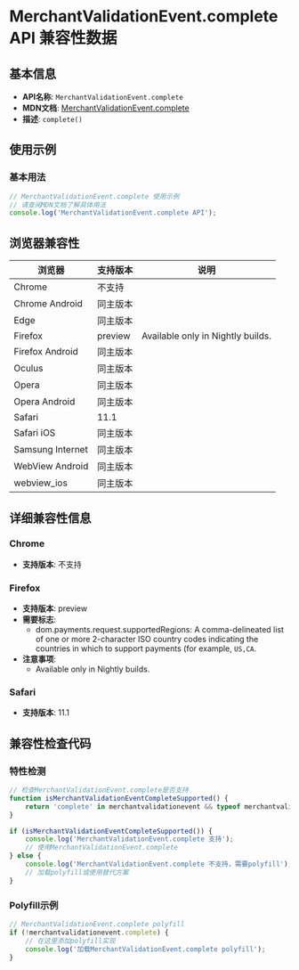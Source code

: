 # MerchantValidationEvent.complete API 兼容性数据

## 基本信息

- **API名称**: `MerchantValidationEvent.complete`
- **MDN文档**: [MerchantValidationEvent.complete](https://developer.mozilla.org/docs/Web/API/MerchantValidationEvent/complete)
- **描述**: `complete()`

## 使用示例

### 基本用法

```javascript
// MerchantValidationEvent.complete 使用示例
// 请查阅MDN文档了解具体用法
console.log('MerchantValidationEvent.complete API');
```

## 浏览器兼容性

| 浏览器 | 支持版本 | 说明 |
|--------|----------|------|
| Chrome | 不支持 |  |
| Chrome Android | 同主版本 |  |
| Edge | 同主版本 |  |
| Firefox | preview | Available only in Nightly builds. |
| Firefox Android | 同主版本 |  |
| Oculus | 同主版本 |  |
| Opera | 同主版本 |  |
| Opera Android | 同主版本 |  |
| Safari | 11.1 |  |
| Safari iOS | 同主版本 |  |
| Samsung Internet | 同主版本 |  |
| WebView Android | 同主版本 |  |
| webview_ios | 同主版本 |  |

## 详细兼容性信息

### Chrome

- **支持版本**: 不支持

### Firefox

- **支持版本**: preview
- **需要标志**: 
  - dom.payments.request.supportedRegions: A comma-delineated list of one or more 2-character ISO country codes indicating the countries in which to support payments (for example, <code>US,CA</code>.
- **注意事项**:
  - Available only in Nightly builds.

### Safari

- **支持版本**: 11.1

## 兼容性检查代码

### 特性检测

```javascript
// 检查MerchantValidationEvent.complete是否支持
function isMerchantValidationEventCompleteSupported() {
    return 'complete' in merchantvalidationevent && typeof merchantvalidationevent.complete === 'function';
}

if (isMerchantValidationEventCompleteSupported()) {
    console.log('MerchantValidationEvent.complete 支持');
    // 使用MerchantValidationEvent.complete
} else {
    console.log('MerchantValidationEvent.complete 不支持，需要polyfill');
    // 加载polyfill或使用替代方案
}
```

### Polyfill示例

```javascript
// MerchantValidationEvent.complete polyfill
if (!merchantvalidationevent.complete) {
    // 在这里添加polyfill实现
    console.log('加载MerchantValidationEvent.complete polyfill');
}
```

